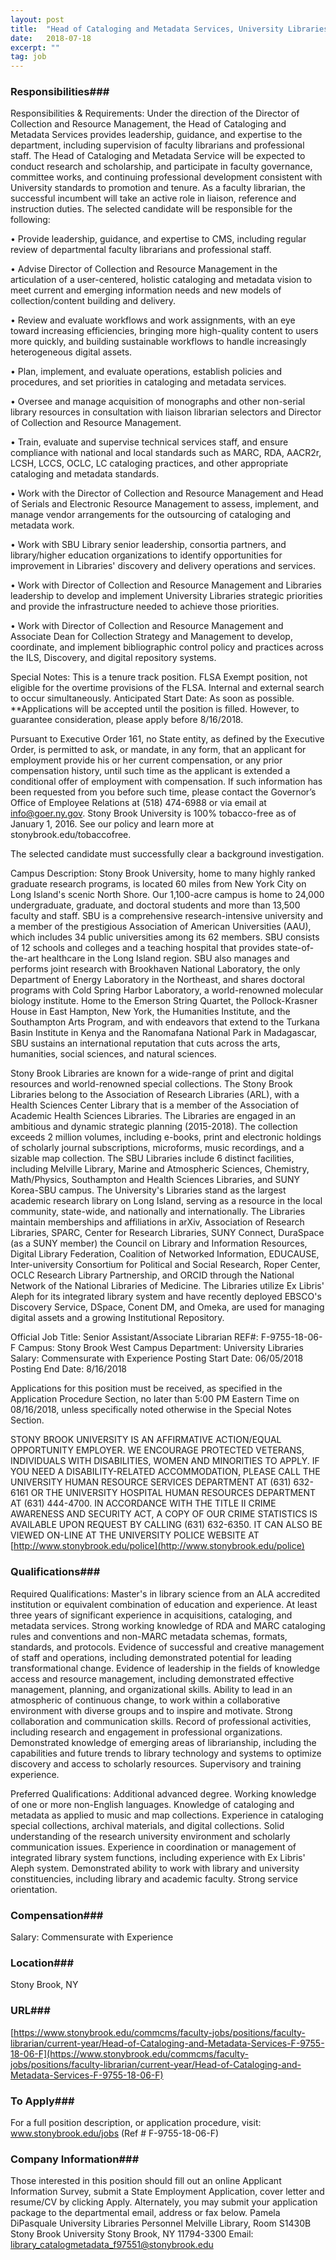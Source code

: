 ```yaml
---
layout: post
title:  "Head of Cataloging and Metadata Services, University Libraries - Stony Brook University"
date:   2018-07-18
excerpt: ""
tag: job
---
```




### Responsibilities###

Responsibilities & Requirements:
Under the direction of the Director of Collection and Resource Management, the Head of Cataloging and Metadata Services provides leadership, guidance, and expertise to the department, including supervision of faculty librarians and professional staff. The Head of Cataloging and Metadata Service will be expected to conduct research and scholarship, and participate in faculty governance, committee works, and continuing professional development consistent with University standards to promotion and tenure. As a faculty librarian, the successful incumbent will take an active role in liaison, reference and instruction duties. The selected candidate will be responsible for the following:


•         Provide leadership, guidance, and expertise to CMS, including regular review of departmental faculty librarians and professional staff.

•         Advise Director of Collection and Resource Management in the articulation of a user-centered, holistic cataloging and metadata vision to meet current and emerging information needs and new models of collection/content building and delivery.

•         Review and evaluate workflows and work assignments, with an eye toward increasing efficiencies, bringing more high-quality content to users more quickly, and building sustainable workflows to handle increasingly heterogeneous digital assets.

•         Plan, implement, and evaluate operations, establish policies and procedures, and set priorities in cataloging and metadata services.

•         Oversee and manage acquisition of monographs and other non-serial library resources in consultation with liaison librarian selectors and Director of Collection and Resource Management.

•         Train, evaluate and supervise technical services staff, and ensure compliance with national and local standards such as MARC, RDA, AACR2r, LCSH, LCCS, OCLC, LC cataloging practices, and other appropriate cataloging and metadata standards.

•         Work with the Director of Collection and Resource Management and Head of Serials and Electronic Resource Management to assess, implement, and manage vendor arrangements for the outsourcing of cataloging and metadata work.

•         Work with SBU Library senior leadership, consortia partners, and library/higher education organizations to identify opportunities for improvement in Libraries' discovery and delivery operations and services.

•         Work with Director of Collection and Resource Management and Libraries leadership to develop and implement University Libraries strategic priorities and provide the infrastructure needed to achieve those priorities.

•         Work with Director of Collection and Resource Management and Associate Dean for Collection Strategy and Management to develop, coordinate, and implement bibliographic control policy and practices across the ILS, Discovery, and digital repository systems.

Special Notes:
This is a tenure track position.  FLSA Exempt position, not eligible for the overtime provisions of the FLSA.  Internal and external search to occur simultaneously.  Anticipated Start Date: As soon as possible.  **Applications will be accepted until the position is filled.  However, to guarantee consideration, please apply before 8/16/2018.

Pursuant to Executive Order 161, no State entity, as defined by the Executive Order, is permitted to ask, or mandate, in any form, that an applicant for employment provide his or her current compensation, or any prior compensation history, until such time as the applicant is extended a conditional offer of employment with compensation.  If such information has been requested from you before such time, please contact the Governor’s Office of Employee Relations at (518) 474-6988 or via email at info@goer.ny.gov.
Stony Brook University is 100% tobacco-free as of January 1, 2016. See our policy and learn more at stonybrook.edu/tobaccofree. 

The selected candidate must successfully clear a background investigation.

Campus Description:
Stony Brook University, home to many highly ranked graduate research programs, is located 60 miles from New York City on Long Island's scenic North Shore.  Our 1,100-acre campus is home to 24,000 undergraduate, graduate, and doctoral students and more than 13,500 faculty and staff. SBU is a comprehensive research-intensive university and a member of the prestigious Association of American Universities (AAU), which includes 34 public universities among its 62 members.  SBU consists of 12 schools and colleges and a teaching hospital that provides state-of-the-art healthcare in the Long Island region. SBU also manages and performs joint research with Brookhaven National Laboratory, the only Department of Energy Laboratory in the Northeast, and shares doctoral programs with Cold Spring Harbor Laboratory, a world-renowned molecular biology institute.  Home to the Emerson String Quartet, the Pollock-Krasner House in East Hampton, New York, the Humanities Institute, and the Southampton Arts Program, and with endeavors that extend to the Turkana Basin Institute in Kenya and the Ranomafana National Park in Madagascar, SBU sustains an international reputation that cuts across the arts, humanities, social sciences, and natural sciences. 

Stony Brook Libraries are known for a wide-range of print and digital resources and world-renowned special collections. The Stony Brook Libraries belong to the Association of Research Libraries (ARL), with a Health Sciences Center Library that is a member of the Association of Academic Health Sciences Libraries. The Libraries are engaged in an ambitious and dynamic strategic planning (2015-2018). The collection exceeds 2 million volumes, including e-books, print and electronic holdings of scholarly journal subscriptions, microforms, music recordings, and a sizable map collection. The SBU Libraries include 6 distinct facilities, including Melville Library, Marine and Atmospheric Sciences, Chemistry, Math/Physics, Southampton and Health Sciences Libraries, and SUNY Korea-SBU campus. The University's Libraries stand as the largest academic research library on Long Island, serving as a resource in the local community, state-wide, and nationally and internationally. The Libraries maintain memberships and affiliations in arXiv, Association of Research Libraries, SPARC, Center for Research Libraries, SUNY Connect, DuraSpace (as a SUNY member) the Council on Library and Information Resources, Digital Library Federation, Coalition of Networked Information, EDUCAUSE, Inter-university Consortium for Political and Social Research, Roper Center, OCLC Research Library Partnership, and ORCID through the National Network of the National Libraries of Medicine. The Libraries utilize Ex Libris' Aleph for its integrated library system and have recently deployed EBSCO's Discovery Service, DSpace, Conent DM, and Omeka, are used for managing digital assets and a growing Institutional Repository.

Official Job Title:        Senior Assistant/Associate Librarian
REF#:        F-9755-18-06-F
Campus:        Stony Brook West Campus
Department:        University Libraries
Salary:        Commensurate with Experience
Posting Start Date:        06/05/2018
Posting End Date:        8/16/2018

Applications for this position must be received, as specified in the Application Procedure Section, no later than 5:00 PM Eastern Time on 08/16/2018, unless specifically noted otherwise in the Special Notes Section.

STONY BROOK UNIVERSITY IS AN AFFIRMATIVE ACTION/EQUAL OPPORTUNITY EMPLOYER. WE ENCOURAGE PROTECTED VETERANS, INDIVIDUALS WITH DISABILITIES, WOMEN AND MINORITIES TO APPLY. IF YOU NEED A DISABILITY-RELATED ACCOMMODATION, PLEASE CALL THE UNIVERSITY HUMAN RESOURCE SERVICES DEPARTMENT AT (631) 632-6161 OR THE UNIVERSITY HOSPITAL HUMAN RESOURCES DEPARTMENT AT (631) 444-4700. IN ACCORDANCE WITH THE TITLE II CRIME AWARENESS AND SECURITY ACT, A COPY OF OUR CRIME STATISTICS IS AVAILABLE UPON REQUEST BY CALLING (631) 632-6350. IT CAN ALSO BE VIEWED ON-LINE AT THE UNIVERSITY POLICE WEBSITE AT [http://www.stonybrook.edu/police](http://www.stonybrook.edu/police)




### Qualifications###

Required Qualifications:
Master's in library science from an ALA accredited institution or equivalent combination of education and experience.  At least three years of significant experience in acquisitions, cataloging, and metadata services.  Strong working knowledge of RDA and MARC cataloging rules and conventions and non-MARC metadata schemas, formats, standards, and protocols.  Evidence of successful and creative management of staff and operations, including demonstrated potential for leading transformational change.  Evidence of leadership in the fields of knowledge access and resource management, including demonstrated effective management, planning, and organizational skills.  Ability to lead in an atmospheric of continuous change, to work within a collaborative environment with diverse groups and to inspire and motivate.  Strong collaboration and communication skills.  Record of professional activities, including research and engagement in professional organizations.  Demonstrated knowledge of emerging areas of librarianship, including the capabilities and future trends to library technology and systems to optimize discovery and access to scholarly resources.  Supervisory and training experience.

Preferred Qualifications:
Additional advanced degree. Working knowledge of one or more non-English languages. Knowledge of cataloging and metadata as applied to music and map collections. Experience in cataloging special collections, archival materials, and digital collections. Solid understanding of the research university environment and scholarly communication issues. Experience in coordination or management of integrated library system functions, including experience with Ex Libris' Aleph system. Demonstrated ability to work with library and university constituencies, including library and academic faculty. Strong service orientation.



### Compensation###

Salary: Commensurate with Experience


### Location###

Stony Brook, NY


### URL###

[https://www.stonybrook.edu/commcms/faculty-jobs/positions/faculty-librarian/current-year/Head-of-Cataloging-and-Metadata-Services-F-9755-18-06-F](https://www.stonybrook.edu/commcms/faculty-jobs/positions/faculty-librarian/current-year/Head-of-Cataloging-and-Metadata-Services-F-9755-18-06-F)

### To Apply###

For a full position description, or application procedure, visit: www.stonybrook.edu/jobs (Ref # F-9755-18-06-F)



### Company Information###

Those interested in this position should fill out an online Applicant Information Survey, submit a State Employment Application, cover letter and resume/CV by clicking Apply.  Alternately, you may submit your application package to the departmental email, address or fax below.
Pamela DiPasquale
University Libraries Personnel
Melville Library, Room S1430B
Stony Brook University
Stony Brook, NY 11794-3300
Email: library_catalogmetadata_f97551@stonybrook.edu




